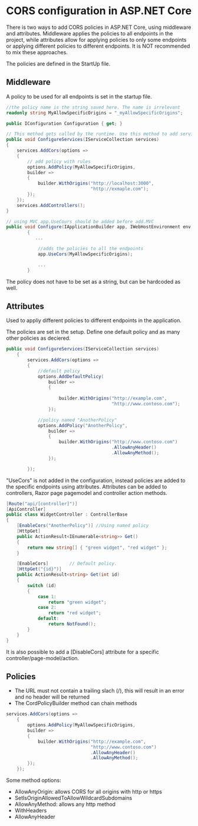 
# CORS configuration in ASP.NET Core

There is two ways to add CORS policies in ASP.NET Core, using middleware and attributes. Middleware applies the policies to all endpoints
in the project, while attributes allow for applying policies to only some endpoints or applying different policies to different endpoints.
It is NOT recommended to mix these approaches.

The policies are defined in the StartUp file.

## Middleware
A policy to be used for all endpoints is set in the startup file.

```C#
//the policy name is the string saved here. The name is irrelevant
readonly string MyAllowSpecificOrigins = "_myAllowSpecificOrigins";

public IConfiguration Configuration { get; }

// This method gets called by the runtime. Use this method to add services to the container.
public void ConfigureServices(IServiceCollection services)
{
    services.AddCors(options =>
    {
        // add policy with rules
        options.AddPolicy(MyAllowSpecificOrigins,
        builder =>
        {
            builder.WithOrigins("http://localhost:3000",
                                "http://exmaple.com");
        });
    });
    services.AddControllers();
}

// using MVC app.UseCours should be added before add.MVC
public void Configure(IApplicationBuilder app, IWebHostEnvironment env)
        {
           ...

            //adds the policies to all the endpoints
            app.UseCors(MyAllowSpecificOrigins);

            ...
        }
```

The policy does not have to be set as a string, but can be hardcoded as well.

## Attributes
Used to appliy different policies to different endpoints in the application.

The policies are set in the setup. Define one default policy and as many other policies as deciered.
```C#
public void ConfigureServices(IServiceCollection services)
    {
        services.AddCors(options =>
        {
            //default policy
            options.AddDefaultPolicy(
                builder =>
                {
                   
                    builder.WithOrigins("http://example.com",
                                        "http://www.contoso.com");
                });

            //policy named "AnotherPolicy"
            options.AddPolicy("AnotherPolicy",
                builder =>
                {
                    builder.WithOrigins("http://www.contoso.com")
                                        .AllowAnyHeader()
                                        .AllowAnyMethod();
                });

        });
```

"UseCors" is not added in the configuration, instead policies are added to the specific endpoints using attributes. Attributes can be added to
controllers, Razor page pagemodel and controller action methods.
```C#
[Route("api/[controller]")]
[ApiController]
public class WidgetController : ControllerBase
{
    [EnableCors("AnotherPolicy")] //Using named policy
    [HttpGet]
    public ActionResult<IEnumerable<string>> Get()
    {
        return new string[] { "green widget", "red widget" };
    }

    [EnableCors]        // Default policy.
    [HttpGet("{id}")]
    public ActionResult<string> Get(int id)
    {
        switch (id)
        {
            case 1:
                return "green widget";
            case 2:
                return "red widget";
            default:
                return NotFound();
        }
    }
}
```

It is also possible to add a [DisableCors] attribute for a specific controller/page-model/action.

## Policies

* The URL must not contain a trailing slach (/), this will result in an error and no header will be returned
* The CordPolicyBuilder method can chain methods

```C#
services.AddCors(options =>
    {
        options.AddPolicy(MyAllowSpecificOrigins,
        builder =>
        {
            builder.WithOrigins("http://example.com",
                                "http://www.contoso.com")
                                .AllowAnyHeader()
                                .AllowAnyMethod();
        });
    });
```

Some method options:
* AllowAnyOrigin: allows CORS for all origins with http or https
* SetIsOriginAllowedToAllowWildcardSubdomains
* AllowAnyMethod: allows any http method
* WithHeaders
* AllowAnyHeader